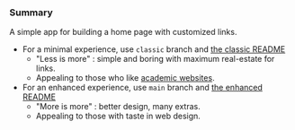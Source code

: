 
### Summary

A simple app for building a home page with customized links.

* For a minimal experience, use `classic` branch and [the classic README](./classic_README.md)
    * "Less is more" : simple and boring with maximum real-estate for links.
    * Appealing to those who like [academic websites](https://cs.uwaterloo.ca/~shallit/).
* For an enhanced experience, use `main` branch and [the enhanced README](./enhanced_README.md)
    * "More is more" : better design, many extras.
    * Appealing to those with taste in web design.

